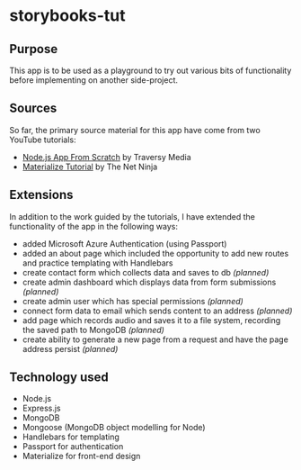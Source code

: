 # storybooks-tut
## Purpose
This app is to be used as a playground to try out various bits of functionality before implementing on another side-project.
## Sources
So far, the primary source material for this app have come from two YouTube tutorials:
- [Node.js App From Scratch](https://www.youtube.com/watch?v=SBvmnHTQIPY&t=2893s) by Traversy Media
- [Materialize Tutorial](https://www.youtube.com/playlist?list=PL4cUxeGkcC9gGrbtvASEZSlFEYBnPkmff) by The Net Ninja
## Extensions
In addition to the work guided by the tutorials, I have extended the functionality of the app in the following ways:
- added Microsoft Azure Authentication (using Passport)
- added an about page which included the opportunity to add new routes and practice templating with Handlebars
- create contact form which collects data and saves to db *(planned)*
- create admin dashboard which displays data from form submissions *(planned)*
- create admin user which has special permissions *(planned)*
- connect form data to email which sends content to an address *(planned)*
- add page which records audio and saves it to a file system, recording the saved path to MongoDB *(planned)*
- create ability to generate a new page from a request and have the page address persist *(planned)*
## Technology used
- Node.js 
- Express.js 
- MongoDB 
- Mongoose (MongoDB object modelling for Node)
- Handlebars for templating
- Passport for authentication
- Materialize for front-end design